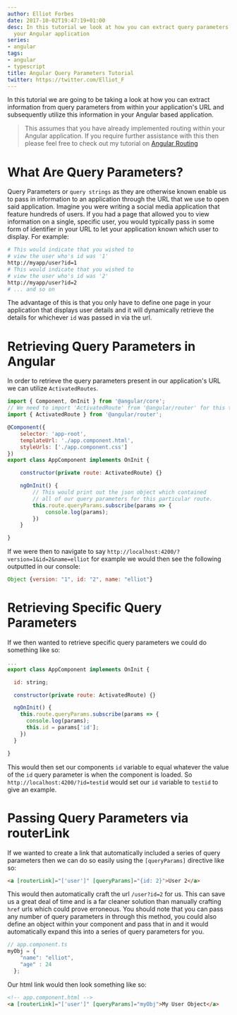 ```yaml
---
author: Elliot Forbes
date: 2017-10-02T19:47:19+01:00
desc: In this tutorial we look at how you can extract query parameters from within
  your Angular application
series:
- angular
tags:
- angular
- typescript
title: Angular Query Parameters Tutorial
twitter: https://twitter.com/Elliot_F
---
```


In this tutorial we are going to be taking a look at how you can extract information from query parameters from within your application's URL and subsequently utilize this information in your Angular based application.

> This assumes that you have already implemented routing within your Angular application. If you require further assistance with this then please feel free to check out my tutorial on [Angular Routing](/typescript/angular/angular-routing-tutorial/)

# What Are Query Parameters?

Query Parameters or `query strings` as they are otherwise known enable us to pass in information to an application through the URL that we use to open said application. Imagine you were writing a social media application that feature hundreds of users. If you had a page that allowed you to view information on a single, specific user, you would typically pass in some form of identifier in your URL to let your application known which user to display. For example:

```bash
# This would indicate that you wished to
# view the user who's id was '1'
http://myapp/user?id=1
# This would indicate that you wished to
# view the user who's id was '2'
http://myapp/user?id=2
# ... and so on
```

The advantage of this is that you only have to define one page in your application that displays user details and it will dynamically retrieve the details for whichever `id` was passed in via the url. 

# Retrieving Query Parameters in Angular

In order to retrieve the query parameters present in our application's URL we can utilize `ActivatedRoutes`. 

```js
import { Component, OnInit } from '@angular/core';
// We need to import 'ActivatedRoute' from '@angular/router' for this to work
import { ActivatedRoute } from '@angular/router';

@Component({
    selector: 'app-root',
    templateUrl: './app.component.html',
    styleUrls: ['./app.component.css']
})
export class AppComponent implements OnInit {

    constructor(private route: ActivatedRoute) {}

    ngOnInit() {
        // This would print out the json object which contained
        // all of our query parameters for this particular route.
        this.route.queryParams.subscribe(params => {
            console.log(params);
        })
    }

}
``` 

If we were then to navigate to say `http://localhost:4200/?version=1&id=2&name=elliot` for example we would then see the following outputted in our console:

```js
Object {version: "1", id: "2", name: "elliot"}
```

# Retrieving Specific Query Parameters

If we then wanted to retrieve specific query parameters we could do something like so:

```js
...
export class AppComponent implements OnInit {

  id: string;

  constructor(private route: ActivatedRoute) {}

  ngOnInit() {
    this.route.queryParams.subscribe(params => {
      console.log(params);
      this.id = params['id'];
    })
  }

}
```

This would then set our components `id` variable to equal whatever the value of the `id` query parameter is when the component is loaded. So `http://localhost:4200/?id=testid` would set our `id` variable to `testid` to give an example.

# Passing Query Parameters via routerLink

If we wanted to create a link that automatically included a series of query parameters then we can do so easily using the `[queryParams]` directive like so:

```html
<a [routerLink]="['user']" [queryParams]="{id: 2}">User 2</a>
```

This would then automatically craft the url `/user?id=2` for us. This can save us a great deal of time and is a far cleaner solution than manually crafting `href` urls which could prove erroneous. You should note that you can pass any number of query parameters in through this method, you could also define an object within your component and pass that in and it would automatically expand this into a series of query parameters for you.

```js
// app.component.ts
myObj = {
    "name": "elliot",
    "age" : 24
  };
```

Our html link would then look something like so:

```html
<!-- app.component.html -->
<a [routerLink]="['user']" [queryParams]="myObj">My User Object</a>
```

